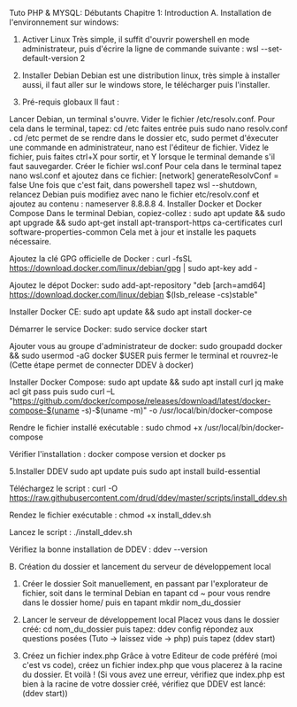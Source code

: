 Tuto PHP & MYSQL: Débutants
Chapitre 1: Introduction
A. Installation de l'environnement sur windows:

1. Activer Linux
   Très simple, il suffit d'ouvrir powershell en mode administrateur, puis d'écrire la ligne de commande suivante : wsl --set-default-version 2

2. Installer Debian
   Debian est une distribution linux, très simple à installer aussi, il faut aller sur le windows store, le télécharger puis l'installer.

3. Pré-requis globaux
   Il faut :

Lancer Debian, un terminal s'ouvre.
Vider le fichier /etc/resolv.conf.
Pour cela dans le terminal, tapez: cd /etc faites entrée puis sudo nano resolv.conf .
cd /etc permet de se rendre dans le dossier etc, sudo permet d'éxecuter une commande en administrateur, nano est l'éditeur de fichier.
Videz le fichier, puis faites ctrl+X pour sortir, et Y lorsque le terminal demande s'il faut sauvegarder.
Créer le fichier wsl.conf
Pour cela dans le terminal tapez nano wsl.conf et ajoutez dans ce fichier:
[network]
generateResolvConf = false
Une fois que c'est fait, dans powershell tapez wsl --shutdown, relancez Debian puis modifiez avec nano le fichier etc/resolv.conf et ajoutez au contenu :
nameserver 8.8.8.8 4. Installer Docker et Docker Compose
Dans le terminal Debian, copiez-collez : sudo apt update && sudo apt upgrade && sudo apt-get install apt-transport-https ca-certificates curl software-properties-common
Cela met à jour et installe les paquets nécessaire.

Ajoutez la clé GPG officielle de Docker : curl -fsSL https://download.docker.com/linux/debian/gpg | sudo apt-key add -

Ajoutez le dépot Docker: sudo add-apt-repository "deb [arch=amd64] https://download.docker.com/linux/debian $(lsb_release -cs)stable"

Installer Docker CE: sudo apt update && sudo apt install docker-ce

Démarrer le service Docker: sudo service docker start

Ajouter vous au groupe d'administrateur de docker: sudo groupadd docker && sudo usermod -aG docker $USER puis fermer le terminal et rouvrez-le (Cette étape permet de connecter DDEV à docker)

Installer Docker Compose: sudo apt update && sudo apt install curl jq make acl git pass
puis sudo curl –L "https://github.com/docker/compose/releases/download/latest/docker-compose-$(uname -s)-$(uname -m)" -o /usr/local/bin/docker-compose

Rendre le fichier installé exécutable : sudo chmod +x /usr/local/bin/docker-compose

Vérifier l'installation : docker compose version et docker ps

5.Installer DDEV
sudo apt update
puis
sudo apt install build-essential

Téléchargez le script : curl -O https://raw.githubusercontent.com/drud/ddev/master/scripts/install_ddev.sh

Rendez le fichier exécutable : chmod +x install_ddev.sh

Lancez le script : ./install_ddev.sh

Vérifiez la bonne installation de DDEV : ddev --version

B. Création du dossier et lancement du serveur de développement local

1. Créer le dossier
   Soit manuellement, en passant par l'explorateur de fichier, soit dans le terminal Debian en tapant cd ~ pour vous rendre dans le dossier home/ puis en tapant mkdir nom_du_dossier

2. Lancer le serveur de développement local
   Placez vous dans le dossier créé: cd nom_du_dossier puis tapez: ddev config répondez aux questions posées (Tuto -> laissez vide -> php) puis tapez (ddev start)

3. Créez un fichier index.php
   Grâce à votre Editeur de code préféré (moi c'est vs code), créez un fichier index.php que vous placerez à la racine du dossier.
   Et voilà ! (Si vous avez une erreur, vérifiez que index.php est bien à la racine de votre dossier créé, vérifiez que DDEV est lancé: (ddev start))
